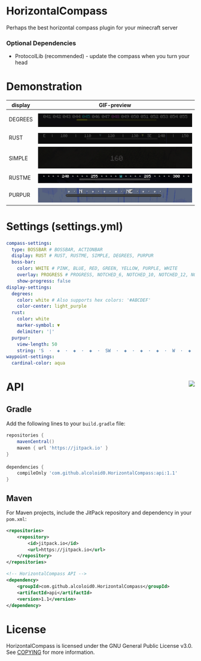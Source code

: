 # HorizontalCompass

Perhaps the best horizontal compass plugin for your minecraft server

### Optional Dependencies

- ProtocolLib (recommended) - update the compass when you turn your head

# Demonstration

| display |         GIF-preview         |
|---------|:---------------------------:|
| DEGREES | ![](readme-src/degrees.gif) |
| RUST    |  ![](readme-src/rust.gif)   |
| SIMPLE  | ![](readme-src/simple.gif)  |
| RUSTME  | ![](readme-src/rustme.gif)  |
| PURPUR  | ![](readme-src/purpur.gif)  |

# Settings (settings.yml)

```yaml
compass-settings:
  type: BOSSBAR # BOSSBAR, ACTIONBAR
  display: RUST # RUST, RUSTME, SIMPLE, DEGREES, PURPUR
  boss-bar:
    color: WHITE # PINK, BLUE, RED, GREEN, YELLOW, PURPLE, WHITE
    overlay: PROGRESS # PROGRESS, NOTCHED_6, NOTCHED_10, NOTCHED_12, NOTCHED_20
    show-progress: false
display-settings:
  degrees:
    color: white # Also supports hex colors: '#ABCDEF'
    color-center: light_purple
  rust:
    color: white
    marker-symbol: ▼
    delimiter: '|'
  purpur:
    view-length: 50
    string: 'S  ·  ◈  ·  ◈  ·  ◈  ·  SW  ·  ◈  ·  ◈  ·  ◈  ·  W  ·  ◈  ·  ◈  ·  ◈  ·  NW  ·  ◈  ·  ◈  ·  ◈  ·  N  ·  ◈  ·  ◈  ·  ◈  ·  NE  ·  ◈  ·  ◈  ·  ◈  ·  E  ·  ◈  ·  ◈  ·  ◈  ·  SE  ·  ◈  ·  ◈  ·  ◈  ·  '
waypoint-settings:
  cardinal-color: aqua
```

# API <img align="right" src="https://jitpack.io/v/alcoloid0/HorizontalCompass.svg" />

## Gradle

Add the following lines to your `build.gradle` file:
```groovy
repositories {
    mavenCentral()
    maven { url 'https://jitpack.io' }
}

dependencies {
    compileOnly 'com.github.alcoloid0.HorizontalCompass:api:1.1'
}
```
## Maven

For Maven projects, include the JitPack repository and dependency in your `pom.xml`:
```xml
<repositories>
    <repository>
        <id>jitpack.io</id>
        <url>https://jitpack.io</url>
    </repository>
</repositories>
```
```xml
<!-- HorizontalCompass API -->
<dependency>
    <groupId>com.github.alcoloid0.HorizontalCompass</groupId>
    <artifactId>api</artifactId>
    <version>1.1</version>
</dependency>
```
# License

HorizontalCompass is licensed under the GNU General Public License v3.0. See [COPYING](COPYING) for more information.